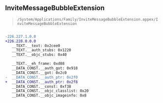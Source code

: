 ## InviteMessageBubbleExtension

> `/System/Applications/Family/InviteMessageBubbleExtension.appex/InviteMessageBubbleExtension`

```diff

-226.227.1.0.0
+226.228.0.0.0
   __TEXT.__text: 0x2cee0
   __TEXT.__auth_stubs: 0x1220
   __TEXT.__objc_stubs: 0x40

   __TEXT.__eh_frame: 0xd08
   __DATA_CONST.__auth_got: 0x918
   __DATA_CONST.__got: 0x2c0
-  __DATA_CONST.__auth_ptr: 0x2f0
+  __DATA_CONST.__auth_ptr: 0x2f8
   __DATA_CONST.__const: 0xf38
   __DATA_CONST.__objc_classlist: 0x20
   __DATA_CONST.__objc_imageinfo: 0x8

```
